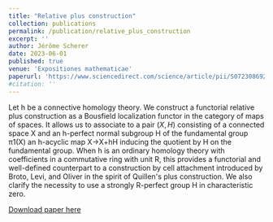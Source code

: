 ```yaml
---
title: "Relative plus construction"
collection: publications
permalink: /publication/relative_plus_construction
excerpt: ''
author: Jérôme Scherer
date: 2023-06-01
published: true
venue: 'Expositiones mathematicae'
paperurl: 'https://www.sciencedirect.com/science/article/pii/S0723086923000348'
#citation: ''
---
```


Let h be a connective homology theory. We construct a functorial relative plus construction as a Bousfield localization functor in the category of maps of spaces. It allows us to associate to a pair $(X,H)$ consisting of a connected space X and an h-perfect normal subgroup H of the fundamental group π1(X) an h-acyclic map X→X+hH inducing the quotient by H on the fundamental group. When h is an ordinary homology theory with coefficients in a commutative ring with unit R, this provides a functorial and well-defined counterpart to a construction by cell attachment introduced by Broto, Levi, and Oliver in the spirit of Quillen's plus construction. We also clarify the necessity to use a strongly R-perfect group H in characteristic zero.

[Download paper here](https://www.sciencedirect.com/science/article/pii/S0723086923000348)
